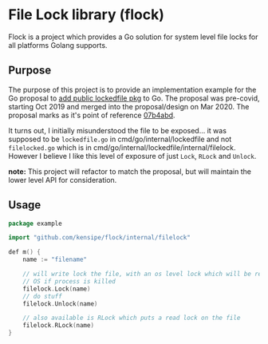 # File Lock library (flock)

Flock is a project which provides a Go solution for system level file locks for all platforms Golang supports.

## Purpose

The purpose of this project is to provide an implementation example for the Go proposal to [add public lockedfile pkg](https://github.com/golang/proposal/blob/master/design/33974-add-public-lockedfile-pkg.md) to Go.  The proposal was pre-covid, starting Oct 2019 and merged into the proposal/design on Mar 2020.   The proposal marks as it's point of reference [07b4abd](https://github.com/golang/go/tree/07b4abd62e450f19c47266b3a526df49c01ba425/src/cmd/go/internal/lockedfile).

It turns out, I initially misunderstood the file to be exposed... it was supposed to be `lockedfile.go` in cmd/go/internal/lockedfile and not `filelocked.go` which is in cmd/go/internal/lockedfile/internal/filelock.  However I believe I like this level of exposure of just `Lock`, `RLock` and `Unlock`.

**note:** This project will refactor to match the proposal, but will maintain the lower level API for consideration.

## Usage

```go
package example

import "github.com/kensipe/flock/internal/filelock"

def m() {
	name := "filename"

	// will write lock the file, with an os level lock which will be removed on Unlock or will be removed by
	// OS if process is killed
	filelock.Lock(name)
	// do stuff
	filelock.Unlock(name)

	// also available is RLock which puts a read lock on the file
	filelock.RLock(name)
}

```
